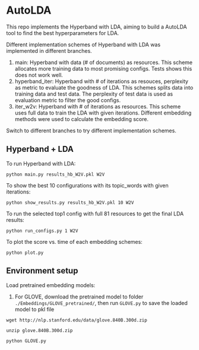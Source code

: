 # AutoLDA

This repo implements the Hyperband with LDA, aiming to build a AutoLDA tool to find the best hyperparameters for LDA.

Different implementation schemes of Hyperband with LDA was implemented in different branches.

1. main: Hyperband with data (# of documents) as resources. This scheme allocates more training data to most promising configs. Tests shows this does not work well.
2. hyperband_iter: Hyperband with # of iterations as resouces, perplexity as metric to evaluate the goodness of LDA. This schemes splits data into training data and test data. The perplexity of test data is used as evaluation metric to filter the good configs.
3. iter_w2v: Hyperband with # of iterations as resources. This scheme uses full data to train the LDA with given iterations. Different embedding methods were used to calculate the embedding score.

Switch to different branches to try different implementation schemes.

## Hyperband + LDA
To run Hyperband with LDA:
```console
python main.py results_hb_W2V.pkl W2V
```

To show the best 10 configurations with its topic_words with given iterations:
```console
python show_results.py results_hb_W2V.pkl 10 W2V
```

To run the selected top1 config with full 81 resources to get the final LDA results:
```console
python run_configs.py 1 W2V
```

To plot the score vs. time of each embedding schemes:
```console
python plot.py
```


## Environment setup
Load pretrained embedding models:

1. For GLOVE, download the pretrained model to folder `./Embeddings/GLOVE_pretrained/`, then run `GLOVE.py` to save the loaded model to pkl file

```console
wget http://nlp.stanford.edu/data/glove.840B.300d.zip
```
```console
unzip glove.840B.300d.zip 
```
```console
python GLOVE.py 
```
